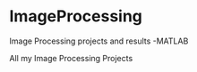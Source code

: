 # ImageProcessing
Image Processing projects and results -MATLAB 

All my Image Processing Projects 
